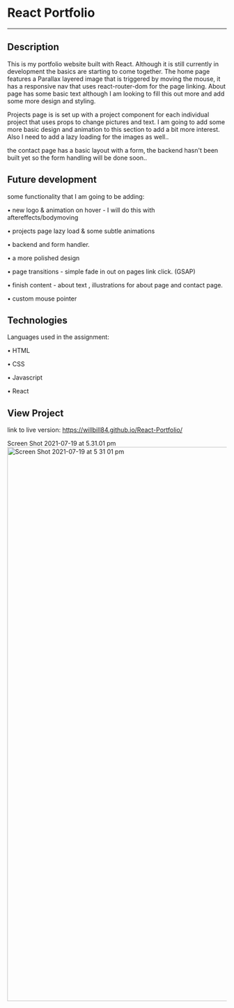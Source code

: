 # React Portfolio
--------------------------------------------------

## Description

This is my portfolio website built with React. Although it is still currently in development the basics are starting to come together. The home page features a Parallax layered image that is triggered by moving the mouse, it has a responsive nav that uses react-router-dom for the page linking. About page has some basic text although I am looking to fill this out more and add some more design and styling. 

Projects page is is set up with a project component for each individual project that uses props to change pictures and text. I am going to add some more basic design and animation to this section to add a bit more interest. Also I need to add a lazy loading for the images as well.. 

the contact page has a basic layout with a form, the backend hasn't been built yet so the form handling will be done soon.. 


## Future development 

some functionality that I am going to be adding: 

• new logo & animation on hover - I will do this with aftereffects/bodymoving 

• projects page lazy load & some subtle animations

• backend and form handler. 

• a more polished design 

• page transitions - simple fade in out on pages link click. (GSAP)

• finish content - about text , illustrations for about page and contact page. 

• custom mouse pointer


## Technologies

Languages used in the assignment:

• HTML 

• CSS 

• Javascript

• React


## View Project

link to live version:
https://willbill84.github.io/React-Portfolio/

Screen Shot 2021-07-19 at 5.31.01 pm<img width="1271" alt="Screen Shot 2021-07-19 at 5 31 01 pm" src="https://user-images.githubusercontent.com/78286026/126121927-ca7a6e57-2c29-474d-9981-761d6a8a9aa6.png">


